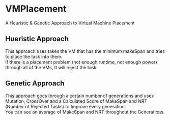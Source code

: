 # VMPlacement
A Heuristic &amp; Genetic Approach to Virtual Machine Placement

## Hueristic Approach
This approach uses takes the VM that has the minimum makeSpan and tries to place the task into them. <br>
If there is a placement problem (not enough runtime, not enough power) through all of the VMs, It will reject the task.

## Genetic Approach
This approach goes through a certain number of generations and uses Mutation, CrossOver and a Calculated Score of MakeSpan and NRT (Number of Rejected Tasks) to Improve every generation. <br>
You can see an average of MakeSpan and NRT throughout the Generations.
